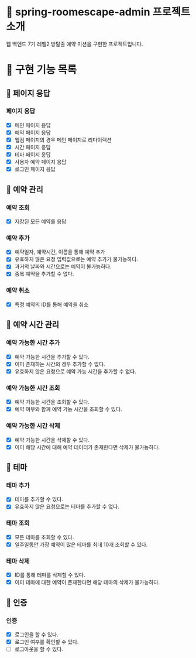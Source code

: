 # :sparkling_heart: spring-roomescape-admin 프로젝트 소개

웹 백엔드 7기 레벨2 방탈출 예약 미션을 구현한 프로젝트입니다.

# :dart: 구현 기능 목록

## :rocket: 페이지 응답

### 페이지 응답

- [x] 메인 페이지 응답
- [x] 예약 페이지 응답
- [x] 웹컴 페이지의 경우 메인 페이지로 리다이렉션
- [x] 시간 페이지 응답
- [x] 테마 페이지 응답
- [x] 사용자 예약 페이지 응답
- [x] 로그인 페이지 응답

## :rocket: 예약 관리

### 예약 조회

- [x] 저장된 모든 예약를 응답

### 예약 추가

- [x] 예약일자, 예약시간, 이름을 통해 예약 추가
- [x] 유효하지 않은 요청 입력값으로는 예약 추가가 불가능하다.
- [x] 과거의 날짜와 시간으로는 예약이 불가능하다.
- [x] 중복 예약을 추가할 수 없다.

### 예약 취소

- [x] 특정 예약의 ID를 통해 예약을 취소

## :rocket: 예약 시간 관리

### 예약 가능한 시간 추가

- [x] 예약 가능한 시간을 추가할 수 있다.
- [x] 이미 존재하는 시간의 경우 추가할 수 없다.
- [x] 유효하지 않은 요청으로 예약 가능 시간을 추가할 수 없다.

### 예약 가능한 시간 조회

- [x] 예약 가능한 시간을 조회할 수 있다.
- [x] 예약 여부와 함께 예약 가능 시간을 조회할 수 있다.

### 예약 가능한 시간 삭제

- [x] 예약 가능한 시간을 삭제할 수 있다.
- [x] 이미 해당 시간에 대해 예약 데이터가 존재한다면 삭제가 불가능하다.

## :rocket: 테마

### 테마 추가

- [x] 테마를 추가할 수 있다.
- [x] 유효하지 않은 요청으로는 테마를 추가할 수 없다.

### 테마 조회

- [x] 모든 테마를 조회할 수 있다.
- [x] 일주일동안 가장 예약이 많은 테마를 최대 10개 조회할 수 있다.

### 테마 삭제

- [x] ID를 통해 테마를 삭제할 수 있다.
- [x] 이미 테마에 대한 예약이 존재한다면 해당 테마의 삭제가 불가능하다.

## :rocket: 인증

### 인증

- [x] 로그인을 할 수 있다.
- [x] 로그인 여부를 확인할 수 있다.
- [ ] 로그아웃을 할 수 있다.
